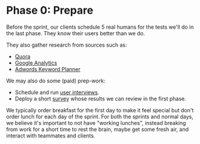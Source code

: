# Phase 0: Prepare

Before the sprint, our clients schedule 5 real humans for the tests we'll do in the last phase. They know their users better than we do.

They also gather research from sources such as:

* [Quora](http://quora.com/)
* [Google Analytics](http://analytics.google.com/)
* [Adwords Keyword Planner](https://adwords.google.com/ko/KeywordPlanner/Home)

We may also do some \(paid\) prep-work:

* Schedule and run [user interviews](http://www.nngroup.com/articles/interviewing-users/).
* Deploy a short [survey](http://www.google.com/insights/consumersurveys/use_cases) whose results we can review in the first phase.

We typically order breakfast for the first day to make it feel special but don't order lunch for each day of the sprint. For both the sprints and normal days, we believe it's important to not have "working lunches", instead breaking from work for a short time to rest the brain, maybe get some fresh air, and interact with teammates and clients.